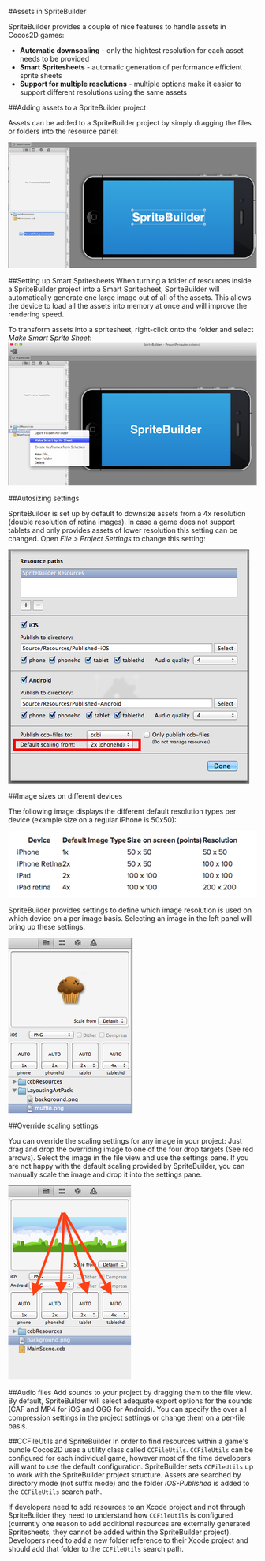 #Assets in SpriteBuilder

SpriteBuilder provides a couple of nice features to handle assets in Cocos2D games:

- **Automatic downscaling** - only the hightest resolution for each asset needs to be provided
- **Smart Spritesheets** - automatic generation of performance efficient sprite sheets
- **Support for multiple resolutions** - multiple options make it easier to support different resolutions using the same assets

##Adding assets to a SpriteBuilder project

Assets can be added to a SpriteBuilder project by simply dragging the files or folders into the resource panel:

![image](Spritebuilder_Import_Resources.png)

##Setting up Smart Spritesheets
When turning a folder of resources inside a SpriteBuilder project into a Smart Spritesheet, SpriteBuilder will automatically generate one large image out of all of the assets. This allows the device to load all the assets into memory at once and will improve the rendering speed.

To transform assets into a spritesheet, right-click onto the folder and select *Make Smart Sprite Sheet*:
![image](Spritebuilder_SmartSpriteSheet.png)

##Autosizing settings

SpriteBuilder is set up by default to downsize assets from a 4x resolution (double resolution of retina images). In case a game does not support tablets and only provides assets of lower resolution this setting can be changed. 
Open *File > Project Settings* to change this setting:

![image](Spritebuilder_Autosizing.png)

##Image sizes on different devices

The following image displays the different default resolution types per device (example size on a regular iPhone is 50x50):

![image](size_table.png)

SpriteBuilder provides settings to define which image resolution is used on which device on a per image basis. Selecting an image in the left panel will bring up these settings:

![image](resolution_choice.png)

##Override scaling settings

You can override the scaling settings for any image in your project: Just drag and drop the overriding image to one of the four drop targets (See red arrows). Select the image in the file view and use the settings pane. If you are not happy with the default scaling provided by SpriteBuilder, you can manually scale the image and drop it into the settings pane.

![image](SpriteBuilder_Override_Scaling.png)

##Audio files
Add sounds to your project by dragging them to the file view. By default, SpriteBuilder will select adequate export options for the sounds (CAF and MP4 for iOS and OGG for Android). You can specify the over all compression settings in the project settings or change them on a per-file basis.

##CCFileUtils and SpriteBuilder
In order to find resources within a game's bundle Cocos2D uses a utility class called `CCFileUtils`. `CCFileUtils` can be configured for each individual game, however most of the time developers will want to use the default configuration. SpriteBuilder sets `CCFileUtils` up to work with the SpriteBuilder project structure. Assets are searched by directory mode (not suffix mode) and the folder *iOS-Published* is added to the `CCFileUtils` search path. 

If developers need to add resources to an Xcode project and not through SpriteBuilder they need to understand how `CCFileUtils` is configured (currently one reason to add additional resources are externally generated Spritesheets, they cannot be added within the SpriteBuilder project). Developers need to add a new folder reference to their Xcode project and should add that folder to the `CCFileUtils` search path.